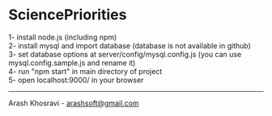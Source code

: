 SciencePriorities  
=================  
  
1- install node.js (including npm)  
2- install mysql and import database (database is not available in github)  
3- set database options at server/config/mysql.config.js (you can use mysql.config.sample.js and rename it)  
4- run "npm start" in main directory of project  
5- open localhost:9000/ in your browser  
  
--------------------  
Arash Khosravi - arashsoft@gmail.com  
